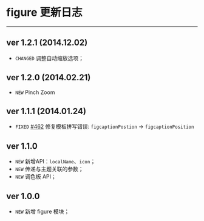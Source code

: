 # figure 更新日志
---

## ver 1.2.1 (2014.12.02)

- `CHANGED` 调整自动缩放选项；

## ver 1.2.0 (2014.02.21)

- `NEW` Pinch Zoom

## ver 1.1.1 (2014.01.24)

- `FIXED` [#462](https://github.com/allmobilize/issues/issues/462) 修复模板拼写错误: `figcaptionPostion` → `figcaptionPosition`


## ver 1.1.0
- `NEW` 新增API：`localName`、`icon`；
- `NEW` 传递与主题关联的参数；
- `NEW` 调色板 API；

## ver 1.0.0

- `NEW` 新增 figure 模块；

